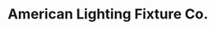 ---
title: "American Lighting Fixture Co."
url: /auburn/american-lighting-fixture-co/
shop: interior decoration
---